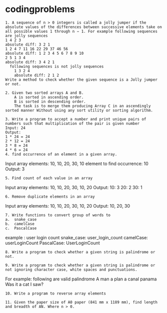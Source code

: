 # codingproblems
    1. A sequence of n > 0 integers is called a jolly jumper if the absolute values of the differences between successive elements take on 
    all possible values 1 through n − 1. For example following sequences are jolly sequences
    1 4 2 3
    absolute diff: 3 2 1 
    1 2 4 7 11 16 22 29 37 46 56
    absolute diff: 1 2 3 4 5 6 7 8 9 10
    2 5 1 3 4
    absolute diff: 3 4 2 1
	  following sequences is not jolly sequences
		1 3 2 4
		absolute diff: 2 1 2
    Write a method to check whether the given sequence is a Jolly jumper or not. 

    2. Given two sorted arrays A and B.
        A is sorted in ascending order.
        B is sorted in descending order.
        The task is to merge them producing Array C in an ascendingly sorted manner Without using any sort utility or sorting algorithm.

    3. Write a program to accept a number and print unique pairs of numbers such that multiplication of the pair is given number
	Input: 24
	Output:
	1 * 24 = 24
	2 * 12 = 24
	3 * 8 = 24
	4 * 6 = 24
    4. find occurrence of an element in a given array.
Input 
array elements: 10, 10, 20, 30, 10
element to find occurrence: 10
Output:
3

    5. Find count of each value in an array
Input 
array elements: 10, 10, 20, 30, 10, 20
Output:
10: 3
20: 2
30: 1

    6. Remove duplicate elements in an array
Input 
array elements: 10, 10, 20, 30, 10, 20
Output:
10, 20, 30

    7. Write functions to convert group of words to
	a.	snake_case
	b.	camelCase 
	c.	PascalCase
example : user login count
	snake_case: user_login_count
	camelCase: userLoginCount
 	PascalCase: UserLoginCount
    
    8. Write a program to check whether a given string is palindrome or not.
    
    9. Write a program to check whether a given string is palindrome or not ignoring character case, white spaces and punctuations.
For example: following are valid palindrome
	A man a plan a canal panama
	Was it a cat I saw?
  
    10. Write a program to reverse array elements

    11. Given the paper size of A0 paper (841 mm x 1189 mm), find length and breadth of AN. Where n > 0.

